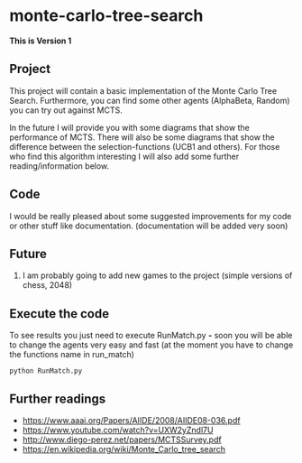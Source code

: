 # monte-carlo-tree-search

**This is Version 1**

## Project
This project will contain a basic implementation of the Monte Carlo Tree Search.
Furthermore, you can find some other agents (AlphaBeta, Random) you can try out against MCTS.

In the future I will provide you with some diagrams that show the performance of MCTS.
There will also be some diagrams that show the difference between the selection-functions (UCB1 and others).
For those who find this algorithm interesting I will also add some further reading/information below.

## Code
I would be really pleased about some suggested improvements for my code or other stuff like documentation.  (documentation will be added very soon)

## Future
1. I am probably going to add new games to the project (simple versions of chess, 2048)

## Execute the code
To see results you just need to execute RunMatch.py **-** soon you will be able to change the agents very easy and fast  (at the moment you have to change the functions name in run_match)
```
python RunMatch.py
```
## Further readings
* https://www.aaai.org/Papers/AIIDE/2008/AIIDE08-036.pdf
* https://www.youtube.com/watch?v=UXW2yZndl7U
* http://www.diego-perez.net/papers/MCTSSurvey.pdf
* https://en.wikipedia.org/wiki/Monte_Carlo_tree_search
